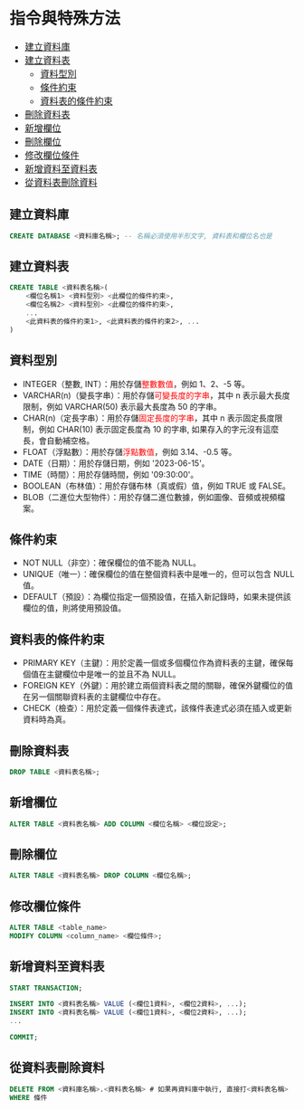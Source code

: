 <!-- markdownlint-disable MD033 -->
<!-- markdownlint-disable MD010 -->
<!-- markdownlint-disable MD037 -->

# 指令與特殊方法

<font size = 3>

* <a href = '#1'>建立資料庫</a>
* <a href = '#2'>建立資料表</a>
  * <a href = '#2-1'>資料型別</a>
  * <a href = '#2-2'>條件約束</a>
  * <a href = '#2-3'>資料表的條件約束</a>
* <a href = '#3'>刪除資料表</a>
* <a href = '#4'>新增欄位</a>
* <a href = '#5'>刪除欄位</a>
* <a href = '#6'>修改欄位條件</a>
* <a href = '#7'>新增資料至資料表</a>
* <a href = '#8'>從資料表刪除資料</a>

</font>

## <h2 id = '1'>建立資料庫</h2>

```SQL
CREATE DATABASE <資料庫名稱>; -- 名稱必須使用半形文字, 資料表和欄位名也是
```

## <h2 id = '2'>建立資料表</h2>

```SQL
CREATE TABLE <資料表名稱>(
    <欄位名稱1> <資料型別> <此欄位的條件約束>,
    <欄位名稱2> <資料型別> <此欄位的條件約束>,
    ...
    <此資料表的條件約束1>, <此資料表的條件約束2>, ...
)
```

### <h2 id = '2-1'>資料型別</h2>

* INTEGER（整數, INT）：用於存儲<font color = red>整數數值</font>，例如 1、2、-5 等。
* VARCHAR(n)（變長字串）：用於存儲<font color = red>可變長度的字串</font>，其中 n 表示最大長度限制，例如 VARCHAR(50) 表示最大長度為 50 的字串。
* CHAR(n)（定長字串）：用於存儲<font color = red>固定長度的字串</font>，其中 n 表示固定長度限制，例如 CHAR(10) 表示固定長度為 10 的字串, 如果存入的字元沒有這麼長，會自動補空格。
* FLOAT（浮點數）：用於存儲<font color = red>浮點數值</font>，例如 3.14、-0.5 等。
* DATE（日期）：用於存儲日期，例如 '2023-06-15'。
* TIME（時間）：用於存儲時間，例如 '09:30:00'。
* BOOLEAN（布林值）：用於存儲布林（真或假）值，例如 TRUE 或 FALSE。
* BLOB（二進位大型物件）：用於存儲二進位數據，例如圖像、音頻或視頻檔案。

### <h2 id = '2-2'>條件約束</h2>

* NOT NULL（非空）：確保欄位的值不能為 NULL。
* UNIQUE（唯一）：確保欄位的值在整個資料表中是唯一的，但可以包含 NULL 值。
* DEFAULT（預設）：為欄位指定一個預設值，在插入新記錄時，如果未提供該欄位的值，則將使用預設值。

### <h2 id = '2-3'>資料表的條件約束</h2>

* PRIMARY KEY（主鍵）：用於定義一個或多個欄位作為資料表的主鍵，確保每個值在主鍵欄位中是唯一的並且不為 NULL。
* FOREIGN KEY（外鍵）：用於建立兩個資料表之間的關聯，確保外鍵欄位的值在另一個關聯資料表的主鍵欄位中存在。
* CHECK（檢查）：用於定義一個條件表達式，該條件表達式必須在插入或更新資料時為真。

## <h2 id = '3'>刪除資料表</h2>

```SQL
DROP TABLE <資料表名稱>;
```

## <h2 id = '4'>新增欄位</h2>

```SQL
ALTER TABLE <資料表名稱> ADD COLUMN <欄位名稱> <欄位設定>;
```

## <h2 id = '5'>刪除欄位</h2>

```SQL
ALTER TABLE <資料表名稱> DROP COLUMN <欄位名稱>;
```

## <h2 id = '6'>修改欄位條件</h2>

```SQL
ALTER TABLE <table_name>
MODIFY COLUMN <column_name> <欄位條件>;
```

## <h2 id = '7'>新增資料至資料表</h2>

```SQL
START TRANSACTION;

INSERT INTO <資料表名稱> VALUE (<欄位1資料>, <欄位2資料>, ...);
INSERT INTO <資料表名稱> VALUE (<欄位1資料>, <欄位2資料>, ...);
...

COMMIT;
```

## <h2 id = '8'>從資料表刪除資料</h2>

```SQL
DELETE FROM <資料庫名稱>.<資料表名稱> # 如果再資料庫中執行, 直接打<資料表名稱>
WHERE 條件
```
